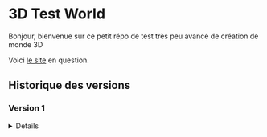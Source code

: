 # 3D Test World

Bonjour, bienvenue sur ce petit répo de test très peu avancé de création de monde 3D

Voici [le site](http://3dtestworld.rial7539.odns.fr/) en question.

## Historique des versions

### Version 1

<details>

### 1.0.0 `5 août 2023`

-   Création du repo unique pour ce projet et premier commit

### 1.0.1 `12 août 2023`

-   Intégration du projet dans un webpack pour le rendre plus compatible avec le reste

### 1.0.2 `12 août 2023`

-   Changement du favicon
-   Retrait du Webpack des choses inutiles
-   MAJ du Readme

### 1.0.3 `12 août 2023`

-   Rajout d'un htaccess pour indiquer le fichier de départ

### 1.0.4 `12 août 2023`

-   Petit changement dans le package.json

### 1.0.5 `12 août 2023`

-   Rajout du lien du site dans le readme.md

### 1.0.6 `13 août 2023`

-   Retrait de dotenv-webpack, inutile pour ce projet
-   Mise à jour des packages npm
-   Rajout d'un script pnpm pour mettre à jour plus facilement les dépendances

### 1.0.7 `18 août 2023`

-   Rajout de deux lignes de configurations pour webpack et vueJS

### 1.0.8 `18 août 2023`

-   Retrait de ces deux lignes qui n'était pas utile pour ce projet en particulier

</details>